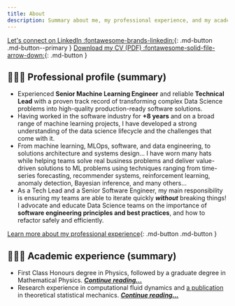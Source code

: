 ```yaml
---
title: About
description: Summary about me, my professional experience, and my academic experience.
---
```


[Let's connect on LinkedIn :fontawesome-brands-linkedin:](https://www.linkedin.com/in/tpvasconcelos/){: .md-button .md-button--primary }
[Download my CV (PDF) :fontawesome-solid-file-arrow-down:](../assets/files/CV_TPVasconcelos.pdf){: .md-button }

## 👨🏽‍💻 Professional profile (summary)
- Experienced **Senior Machine Learning Engineer** and reliable **Technical Lead** with a proven track record of transforming complex Data Science problems into high-quality production-ready software solutions.
- Having worked in the software industry for **+8 years** and on a broad range of machine learning projects, I have developed a strong understanding of the data science lifecycle and the challenges that come with it.
- From machine learning, MLOps, software, and data engineering, to solutions architecture and systems design… I have worn many hats while helping teams solve real business problems and deliver value-driven solutions to ML problems using techniques ranging from time-series forecasting, recommender systems, reinforcement learning, anomaly detection, Bayesian inference, and many others…
- As a Tech Lead and a Senior Software Engineer, my main responsibility is ensuring my teams are able to iterate quickly _**without**_ breaking things! I advocate and educate Data Science teams on the importance of **software engineering principles and best practices**, and how to refactor safely and efficiently.

[Learn more about my professional experience](/about/professional-experience/){: .md-button .md-button }

## 👨🏽‍🎓 Academic experience (summary)
- First Class Honours degree in Physics, followed by a graduate degree in Mathematical Physics. [_**Continue reading...**_](/about/education/)
- Research experience in computational fluid dynamics and [a publication](https://aip.scitation.org/doi/10.1063/1.5006035) in theoretical statistical mechanics. [_**Continue reading...**_](/about/research/)
